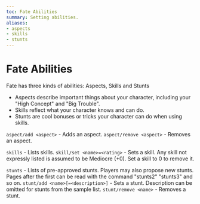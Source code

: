 ```yaml
---
toc: Fate Abilities
summary: Setting abilities.
aliases:
- aspects
- skills
- stunts
---
```


# Fate Abilities

Fate has three kinds of abilities:  Aspects, Skills and Stunts

* Aspects describe important things about your character, including your "High Concept" and "Big Trouble".
* Skills reflect what your character knows and can do.
* Stunts are cool bonuses or tricks your character can do when using skills.

`aspect/add <aspect>` - Adds an aspect.
`aspect/remove <aspect>` - Removes an aspect.

`skills` - Lists skills.
`skill/set <name>=<rating>` - Sets a skill. 
    Any skill not expressly listed is assumed to be Mediocre (+0).
    Set a skill to 0 to remove it.

`stunts` - Lists of pre-approved stunts. Players may also propose new stunts.
    Pages after the first can be read with the command "stunts2" "stunts3" and 
    so on.
`stunt/add <name>[=<description>]` - Sets a stunt.  Description can be omitted for stunts from the sample list.
`stunt/remove <name>` - Removes a stunt.
